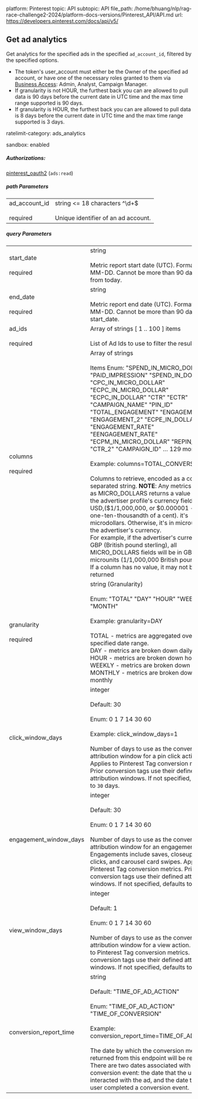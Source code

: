 platform: Pinterest
topic: API
subtopic: API
file_path: /home/bhuang/nlp/rag-race-challenge2-2024/platform-docs-versions/Pinterest_API/API.md
url: https://developers.pinterest.com/docs/api/v5/


## [](#operation/ads/analytics)Get ad analytics

Get analytics for the specified ads in the specified `ad_account_id`, filtered by the specified options.

* The token's user\_account must either be the Owner of the specified ad account, or have one of the necessary roles granted to them via [Business Access](https://help.pinterest.com/en/business/article/share-and-manage-access-to-your-ad-accounts): Admin, Analyst, Campaign Manager.
* If granularity is not HOUR, the furthest back you can are allowed to pull data is 90 days before the current date in UTC time and the max time range supported is 90 days.
* If granularity is HOUR, the furthest back you can are allowed to pull data is 8 days before the current date in UTC time and the max time range supported is 3 days.

ratelimit-category: ads\_analytics

sandbox: enabled

##### Authorizations:

[pinterest\_oauth2](#section/Authentication/pinterest_oauth2) (`ads:read`)

##### path Parameters

|     |     |
| --- | --- |
| ad\_account\_id<br><br>required | string <= 18 characters ^\\d+$<br><br>Unique identifier of an ad account. |

##### query Parameters

|     |     |
| --- | --- |
| start\_date<br><br>required | string <date><br><br>Metric report start date (UTC). Format: YYYY-MM-DD. Cannot be more than 90 days back from today. |
| end\_date<br><br>required | string <date><br><br>Metric report end date (UTC). Format: YYYY-MM-DD. Cannot be more than 90 days past start\_date. |
| ad\_ids<br><br>required | Array of strings \[ 1 .. 100 \] items<br><br>List of Ad Ids to use to filter the results. |
| columns<br><br>required | Array of strings<br><br>Items Enum: "SPEND\_IN\_MICRO\_DOLLAR" "PAID\_IMPRESSION" "SPEND\_IN\_DOLLAR" "CPC\_IN\_MICRO\_DOLLAR" "ECPC\_IN\_MICRO\_DOLLAR" "ECPC\_IN\_DOLLAR" "CTR" "ECTR" "CAMPAIGN\_NAME" "PIN\_ID" "TOTAL\_ENGAGEMENT" "ENGAGEMENT\_1" "ENGAGEMENT\_2" "ECPE\_IN\_DOLLAR" "ENGAGEMENT\_RATE" "EENGAGEMENT\_RATE" "ECPM\_IN\_MICRO\_DOLLAR" "REPIN\_RATE" "CTR\_2" "CAMPAIGN\_ID" … 129 more<br><br>Example: columns=TOTAL\_CONVERSIONS<br><br>Columns to retrieve, encoded as a comma-separated string. **NOTE**: Any metrics defined as MICRO\_DOLLARS returns a value based on the advertiser profile's currency field. For USD,($1/1,000,000, or $0.000001 - one one-ten-thousandth of a cent). it's microdollars. Otherwise, it's in microunits of the advertiser's currency.  <br>For example, if the advertiser's currency is GBP (British pound sterling), all MICRO\_DOLLARS fields will be in GBP microunits (1/1,000,000 British pound).  <br>If a column has no value, it may not be returned |
| granularity<br><br>required | string (Granularity)<br><br>Enum: "TOTAL" "DAY" "HOUR" "WEEK" "MONTH"<br><br>Example: granularity=DAY<br><br>TOTAL - metrics are aggregated over the specified date range.  <br>DAY - metrics are broken down daily.  <br>HOUR - metrics are broken down hourly.  <br>WEEKLY - metrics are broken down weekly.  <br>MONTHLY - metrics are broken down monthly |
| click\_window\_days | integer<br><br>Default: 30<br><br>Enum: 0 1 7 14 30 60<br><br>Example: click\_window\_days=1<br><br>Number of days to use as the conversion attribution window for a pin click action. Applies to Pinterest Tag conversion metrics. Prior conversion tags use their defined attribution windows. If not specified, defaults to `30` days. |
| engagement\_window\_days | integer<br><br>Default: 30<br><br>Enum: 0 1 7 14 30 60<br><br>Number of days to use as the conversion attribution window for an engagement action. Engagements include saves, closeups, link clicks, and carousel card swipes. Applies to Pinterest Tag conversion metrics. Prior conversion tags use their defined attribution windows. If not specified, defaults to `30` days. |
| view\_window\_days | integer<br><br>Default: 1<br><br>Enum: 0 1 7 14 30 60<br><br>Number of days to use as the conversion attribution window for a view action. Applies to Pinterest Tag conversion metrics. Prior conversion tags use their defined attribution windows. If not specified, defaults to `1` day. |
| conversion\_report\_time | string<br><br>Default: "TIME\_OF\_AD\_ACTION"<br><br>Enum: "TIME\_OF\_AD\_ACTION" "TIME\_OF\_CONVERSION"<br><br>Example: conversion\_report\_time=TIME\_OF\_AD\_ACTION<br><br>The date by which the conversion metrics returned from this endpoint will be reported. There are two dates associated with a conversion event: the date that the user interacted with the ad, and the date that the user completed a conversion event. |